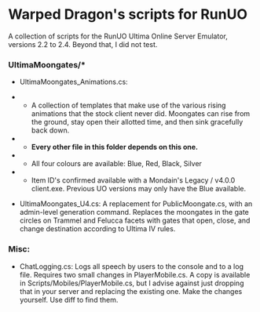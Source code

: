 # Warped Dragon's scripts for RunUO
A collection of scripts for the RunUO Ultima Online Server Emulator, versions 2.2 to 2.4. Beyond that, I did not test.

### UltimaMoongates/*
- UltimaMoongates_Animations.cs:
- - A collection of templates that make use of the various rising animations that the stock client never did. Moongates can rise from the ground, stay open their allotted time, and then sink gracefully back down.
- - <b>Every other file in this folder depends on this one.</b>
- - All four colours are available: Blue, Red, Black, Silver
- - Item ID's confirmed available with a Mondain's Legacy / v4.0.0 client.exe. Previous UO versions may only have the Blue available.

- UltimaMoongates_U4.cs: A replacement for PublicMoongate.cs, with an admin-level generation command. Replaces the moongates in the gate circles on Trammel and Felucca facets with gates that open, close, and change destination according to Ultima IV rules.

### Misc:
- ChatLogging.cs: Logs all speech by users to the console and to a log file. Requires two small changes in PlayerMobile.cs. A copy is available in Scripts/Mobiles/PlayerMobile.cs, but I advise against just dropping that in your server and replacing the existing one. Make the changes yourself. Use diff to find them.
